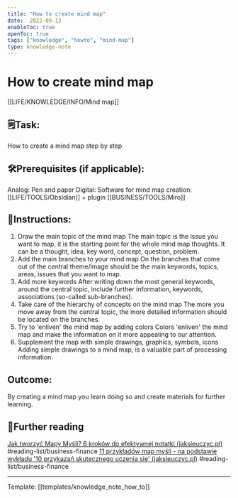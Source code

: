 ```yaml
---
title: "How to create mind map"
date:  2022-09-13
enableToc: true
openToc: true
tags: ["knowledge", "howto", "mind-map"]
type: knowledge-note
---
```


# How to create mind map
[[LIFE/KNOWLEDGE/INFO/Mind map]]
## 🗒️Task:
How to create a mind map step by step

## 🛠️Prerequisites (if applicable): 
Analog: Pen and paper
Digital: Software for mind map creation:
[[LIFE/TOOLS/Obsidian]] + plugin
[[BUSINESS/TOOLS/Miro]]

## 📝Instructions:

1. Draw the main topic of the mind map
   The main topic is the issue you want to map, it is the starting point for the whole mind map thoughts. It can be a thought, idea, key word, concept, question, problem.  
2. Add the main branches to your mind map 
   On the branches that come out of the central theme/image should be the main keywords, topics, areas, issues that you want to map.  
3. Add more keywords
   After writing down the most general keywords, around the central topic, include further information, keywords, associations (so-called sub-branches).  
4. Take care of the hierarchy of concepts on the mind map
   The more you move away from the central topic, the more detailed information should be located on the branches.  
5. Try to 'enliven' the mind map by adding colors
   Colors 'enliven' the mind map and make the information on it more appealing to our attention.  
6. Supplement the map with simple drawings, graphics, symbols, icons
   Adding simple drawings to a mind map, is a valuable part of processing information.

## Outcome:
By creating a mind map you learn doing so and create materials for further learning.

## 📖Further reading
[Jak tworzyć Mapy Myśli? 6 kroków do efektywnej notatki (jaksieuczyc.pl)](https://jaksieuczyc.pl/jak-tworzyc-mapy-mysli/) #reading-list/business-finance 
[11 przykładów map myśli - na podstawie wykładu '10 przykazań skutecznego uczenia się' (jaksieuczyc.pl)](https://jaksieuczyc.pl/11-przykladow-map-mysli-na-podstawie-wykladu/) #reading-list/business-finance 

---
Template: [[templates/knowledge_note_how_to]]
